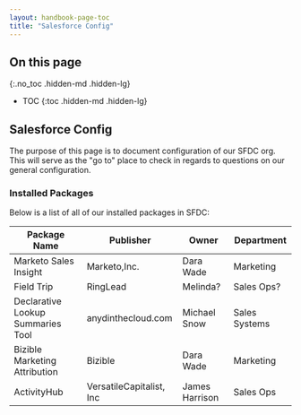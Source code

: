```yaml
---
layout: handbook-page-toc
title: "Salesforce Config"
---
```


## On this page
{:.no_toc .hidden-md .hidden-lg}

- TOC
{:toc .hidden-md .hidden-lg}

## Salesforce Config
The purpose of this page is to document configuration of our SFDC org. This will serve as the "go to" place to check in regards to questions on our general configuration.

### Installed Packages
Below is a list of all of our installed packages in SFDC:

| Package Name | Publisher | Owner  | Department  |
|--------------|--------------|-----------------|----------------|
|Marketo Sales Insight | Marketo,Inc. | Dara Wade | Marketing |
|Field Trip | RingLead| Melinda? | Sales Ops? |
|Declarative Lookup Summaries Tool | anydinthecloud.com | Michael Snow | Sales Systems |
| Bizible Marketing Attribution | Bizible | Dara Wade | Marketing |
|ActivityHub| VersatileCapitalist, Inc | James Harrison | Sales Ops
